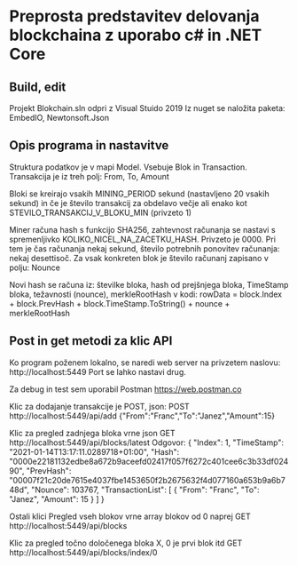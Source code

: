 # Preprosta predstavitev delovanja blockchaina z uporabo c# in .NET Core

## Build, edit

 Projekt Blokchain.sln odpri z Visual Stuido 2019
 Iz nuget se naložita paketa: EmbedIO, Newtonsoft.Json

## Opis programa in nastavitve

Struktura podatkov je v mapi Model. Vsebuje Blok in Transaction. Transakcija je iz treh polj: From, To, Amount

Bloki se kreirajo vsakih MINING_PERIOD sekund (nastavljeno 20 vsakih sekund) in če je število transakcij za obdelavo večje ali enako kot STEVILO_TRANSAKCIJ_V_BLOKU_MIN (privzeto 1)

Miner računa hash s funkcijo SHA256, zahtevnost računanja se nastavi s spremenljivko KOLIKO_NICEL_NA_ZACETKU_HASH. Privzeto je 0000. Pri tem je čas računanja nekaj sekund, število potrebnih ponovitev računanja: nekaj desettisoč. Za vsak konkreten blok je število računanj zapisano v polju: Nounce

Novi hash se računa iz: številke bloka, hash od prejšnjega bloka, TimeStamp bloka, težavnosti (nounce), merkleRootHash
v kodi: rowData = block.Index + block.PrevHash + block.TimeStamp.ToString() + nounce + merkleRootHash


## Post in get metodi za klic API

Ko program poženem lokalno, se naredi web server na privzetem naslovu: http://localhost:5449
Port se lahko nastavi drug.

Za debug in test sem uporabil Postman https://web.postman.co

Klic za dodajanje transakcije je POST, json:
POST http://localhost:5449/api/add
{"From":"Franc","To":"Janez","Amount":15}

Klic za pregled zadnjega bloka vrne json
GET http://localhost:5449/api/blocks/latest
Odgovor:
{
    "Index": 1,
    "TimeStamp": "2021-01-14T13:17:11.0289718+01:00",
    "Hash": "0000e22181132edbe8a672b9aceefd02417f057f6272c401cee6c3b33df02490",
    "PrevHash": "00007f21c20de7615e4037fbe1453650f2b2675632f4d077160a653b9a6b748d",
    "Nounce": 103767,
    "TransactionList": [
        {
            "From": "Franc",
            "To": "Janez",
            "Amount": 15
        }
    ]
}

Ostali klici
Pregled vseh blokov vrne array blokov od 0 naprej
GET http://localhost:5449/api/blocks

Klic za pregled točno določenega bloka X, 0 je prvi blok itd
GET http://localhost:5449/api/blocks/index/0







